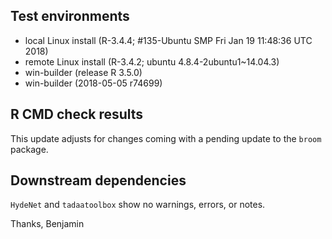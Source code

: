 ## Test environments
* local Linux install (R-3.4.4; #135-Ubuntu SMP Fri Jan 19 11:48:36 UTC 2018)
* remote Linux install (R-3.4.2; ubuntu 4.8.4-2ubuntu1~14.04.3)
* win-builder (release R 3.5.0)
* win-builder (2018-05-05 r74699)

## R CMD check results
This update adjusts for changes coming with a pending update to the `broom`
package.


## Downstream dependencies
`HydeNet` and `tadaatoolbox` show no warnings, errors, or notes.

Thanks,
Benjamin
